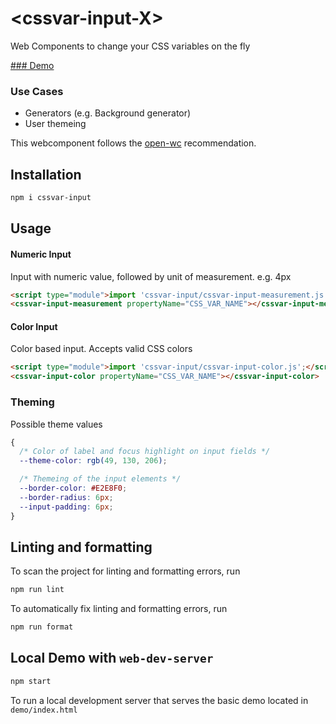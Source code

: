 # \<cssvar-input-X>

Web Components to change your CSS variables on the fly

[### Demo](https://bmpickford.github.io/cssvar-input/)

### Use Cases
 * Generators (e.g. Background generator)
 * User themeing

This webcomponent follows the [open-wc](https://github.com/open-wc/open-wc) recommendation.

## Installation

```bash
npm i cssvar-input
```

## Usage

#### Numeric Input
Input with numeric value, followed by unit of measurement. e.g. 4px
```html
<script type="module">import 'cssvar-input/cssvar-input-measurement.js';</script>
<cssvar-input-measurement propertyName="CSS_VAR_NAME"></cssvar-input-measurement>
```

#### Color Input
Color based input. Accepts valid CSS colors
```html
<script type="module">import 'cssvar-input/cssvar-input-color.js';</script>
<cssvar-input-color propertyName="CSS_VAR_NAME"></cssvar-input-color>
```

### Theming
Possible theme values
```css
{
  /* Color of label and focus highlight on input fields */
  --theme-color: rgb(49, 130, 206);

  /* Themeing of the input elements */
  --border-color: #E2E8F0;
  --border-radius: 6px;
  --input-padding: 6px;
}
```

## Linting and formatting

To scan the project for linting and formatting errors, run

```bash
npm run lint
```

To automatically fix linting and formatting errors, run

```bash
npm run format
```

## Local Demo with `web-dev-server`

```bash
npm start
```

To run a local development server that serves the basic demo located in `demo/index.html`
